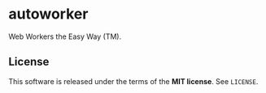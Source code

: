 autoworker
==========
Web Workers the Easy Way (TM).

License
-------
This software is released under the terms of the **MIT license**. See `LICENSE`.
